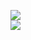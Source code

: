 [![](https://img.shields.io/badge/Made%20With-Github%20Spray-lightgrey.svg?style=for-the-badge&logo=github)](https://github.com/Annihil/github-spray#26858)  
[![](https://i.imgur.com/2DrTn0Z.gif)](https://github.com/Annihil/github-spray)